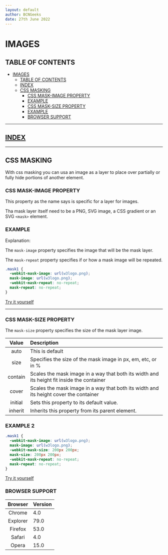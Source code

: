 ```yaml
---
layout: default
author: BCNGeeks
date: 27th June 2022
---
```


# IMAGES

## TABLE OF CONTENTS

- [IMAGES](#images)
  - [TABLE OF CONTENTS](#table-of-contents)
  - [INDEX](#index)
  - [CSS MASKING](#css-masking)
    - [CSS MASK-IMAGE PROPERTY](#css-mask-image-property)
    - [EXAMPLE](#example)
    - [CSS MASK-SIZE PROPERTY](#css-mask-size-property)
    - [EXAMPLE](#example-1)
    - [BROWSER SUPPORT](#browser-support)

---

## [INDEX](./index.md)

---

## CSS MASKING

With css masking you can usa an image as a layer to place over partially or fully hide portions of another element.

### CSS MASK-IMAGE PROPERTY

This property as the name says is specific for a layer for images.

Tha mask layer itself need to be a PNG, SVG image, a CSS gradient or an SVG `<mask>` element.

### EXAMPLE

Explanation:

The `mask-image` property specifies the image that will be the mask layer.

The `mask-repeat` property specifies if or how a mask image will be repeated.

```CSS
.mask1 {
  -webkit-mask-image: url(w3logo.png);
  mask-image: url(w3logo.png);
  -webkit-mask-repeat: no-repeat;
  mask-repeat: no-repeat;
}
```

[Try it yourself](https://www.w3schools.com/css/tryit.asp?filename=trycss3_mask-image)

---

### CSS MASK-SIZE PROPERTY

The `mask-size` property specifies the size of the mask layer image.

| Value | Description |
|:----:|:-------------|
| auto  | This is default |
| size  | Specifies the size of the mask image in px, em, etc, or in % |
| contain | Scales the mask image in a way that both its width and its height fit inside the container |
| cover | Scales the mask image in a way that both its width and its height cover the container |
| initial | Sets this property to its default value.|
| inherit | Inherits this property from its parent element. |

### EXAMPLE 2

```CSS
.mask1 {
  -webkit-mask-image: url(w3logo.png);
  mask-image: url(w3logo.png);
  -webkit-mask-size: 200px 200px;
  mask-size: 200px 200px;
  -webkit-mask-repeat: no-repeat;
  mask-repeat: no-repeat;
}
```

[Try it yourself](https://www.w3schools.com/cssref/tryit.asp?filename=trycss3_mask-size2)

### BROWSER SUPPORT

| Browser | Version |
|:----:|:-------------|
| Chrome  | 4.0 |
| Explorer  | 79.0 |
| Firefox | 53.0 |
| Safari | 4.0 |
| Opera | 15.0 |
